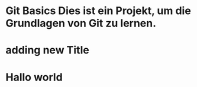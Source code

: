 # Git Basics Dies ist ein Projekt, um die Grundlagen von Git zu lernen.
# adding new Title
# Hallo world
